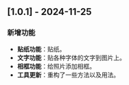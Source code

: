 
## [1.0.1] - 2024-11-25

### 新增功能

- **贴纸功能**：贴纸。
- **文字功能**：贴各种字体的文字到图片上。
- **相框功能**：给照片添加相框。
- **工具更新**：重构了一些方法以及用法。
